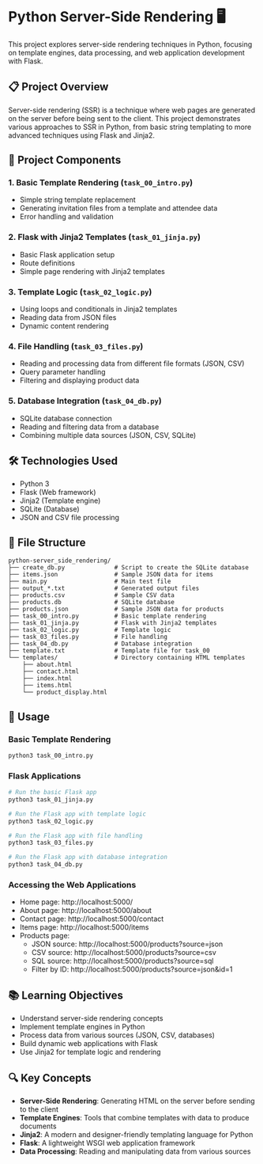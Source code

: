 # Python Server-Side Rendering 🖥️

This project explores server-side rendering techniques in Python, focusing on template engines, data processing, and web application development with Flask.

## 📋 Project Overview

Server-side rendering (SSR) is a technique where web pages are generated on the server before being sent to the client. This project demonstrates various approaches to SSR in Python, from basic string templating to more advanced techniques using Flask and Jinja2.

## 🧩 Project Components

### 1. Basic Template Rendering (`task_00_intro.py`)
- Simple string template replacement
- Generating invitation files from a template and attendee data
- Error handling and validation

### 2. Flask with Jinja2 Templates (`task_01_jinja.py`)
- Basic Flask application setup
- Route definitions
- Simple page rendering with Jinja2 templates

### 3. Template Logic (`task_02_logic.py`)
- Using loops and conditionals in Jinja2 templates
- Reading data from JSON files
- Dynamic content rendering

### 4. File Handling (`task_03_files.py`)
- Reading and processing data from different file formats (JSON, CSV)
- Query parameter handling
- Filtering and displaying product data

### 5. Database Integration (`task_04_db.py`)
- SQLite database connection
- Reading and filtering data from a database
- Combining multiple data sources (JSON, CSV, SQLite)

## 🛠️ Technologies Used
- Python 3
- Flask (Web framework)
- Jinja2 (Template engine)
- SQLite (Database)
- JSON and CSV file processing

## 📁 File Structure
```
python-server_side_rendering/
├── create_db.py              # Script to create the SQLite database
├── items.json                # Sample JSON data for items
├── main.py                   # Main test file
├── output_*.txt              # Generated output files
├── products.csv              # Sample CSV data
├── products.db               # SQLite database
├── products.json             # Sample JSON data for products
├── task_00_intro.py          # Basic template rendering
├── task_01_jinja.py          # Flask with Jinja2 templates
├── task_02_logic.py          # Template logic
├── task_03_files.py          # File handling
├── task_04_db.py             # Database integration
├── template.txt              # Template file for task_00
└── templates/                # Directory containing HTML templates
    ├── about.html
    ├── contact.html
    ├── index.html
    ├── items.html
    └── product_display.html
```

## 🚀 Usage

### Basic Template Rendering
```bash
python3 task_00_intro.py
```

### Flask Applications
```bash
# Run the basic Flask app
python3 task_01_jinja.py

# Run the Flask app with template logic
python3 task_02_logic.py

# Run the Flask app with file handling
python3 task_03_files.py

# Run the Flask app with database integration
python3 task_04_db.py
```

### Accessing the Web Applications
- Home page: http://localhost:5000/
- About page: http://localhost:5000/about
- Contact page: http://localhost:5000/contact
- Items page: http://localhost:5000/items
- Products page: 
  - JSON source: http://localhost:5000/products?source=json
  - CSV source: http://localhost:5000/products?source=csv
  - SQL source: http://localhost:5000/products?source=sql
  - Filter by ID: http://localhost:5000/products?source=json&id=1

## 📚 Learning Objectives
- Understand server-side rendering concepts
- Implement template engines in Python
- Process data from various sources (JSON, CSV, databases)
- Build dynamic web applications with Flask
- Use Jinja2 for template logic and rendering

## 🔍 Key Concepts
- **Server-Side Rendering**: Generating HTML on the server before sending to the client
- **Template Engines**: Tools that combine templates with data to produce documents
- **Jinja2**: A modern and designer-friendly templating language for Python
- **Flask**: A lightweight WSGI web application framework
- **Data Processing**: Reading and manipulating data from various sources
